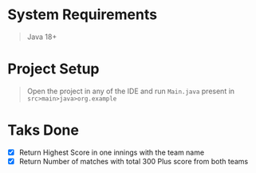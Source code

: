 # System Requirements
> Java 18+

# Project Setup
> Open  the project in any of the IDE and run ```Main.java``` present in ```src>main>java>org.example```

# Taks Done
- [x] Return Highest Score in one innings with the team name
- [x] Return Number of matches with total 300 Plus score from both teams
